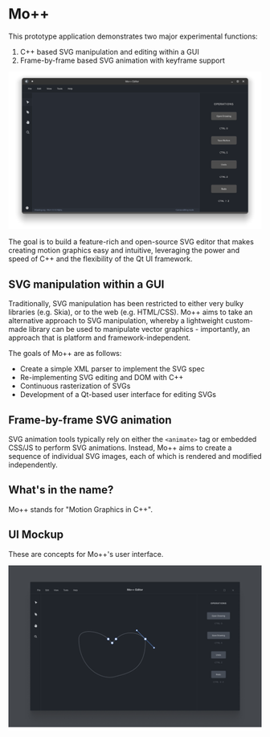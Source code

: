 # Mo++

This prototype application demonstrates two major experimental functions:

1. C++ based SVG manipulation and editing within a GUI
2. Frame-by-frame based SVG animation with keyframe support

![Mo++ Editor](./assets/MoPlusPlus-Screenshot.png)

The goal is to build a feature-rich and open-source SVG editor that makes creating motion graphics easy and intuitive, leveraging the power and speed of C++ and the flexibility of the Qt UI framework.

## SVG manipulation within a GUI

Traditionally, SVG manipulation has been restricted to either very bulky libraries (e.g. Skia), or to the web (e.g. HTML/CSS). Mo++ aims to take an alternative approach to SVG manipulation, whereby a lightweight custom-made library can be used to manipulate vector graphics - importantly, an approach that is platform and framework-independent.

The goals of Mo++ are as follows:

* Create a simple XML parser to implement the SVG spec
* Re-implementing SVG editing and DOM with C++
* Continuous rasterization of SVGs
* Development of a Qt-based user interface for editing SVGs

## Frame-by-frame SVG animation

SVG animation tools typically rely on either the `<animate>` tag or embedded CSS/JS to perform SVG animations. Instead, Mo++ aims to create a sequence of individual SVG images, each of which is rendered and modified independently.


## What's in the name?

Mo++ stands for "Motion Graphics in C++".

## UI Mockup

These are concepts for Mo++'s user interface.

![Mo++ Editor](./assets/MoPlusPlus-Mockup.png)
